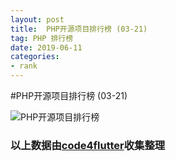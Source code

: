 ```yaml
---
layout: post
title:  PHP开源项目排行榜 (03-21)
tag: PHP 排行榜
date: 2019-06-11
categories:
- rank
---
```


#PHP开源项目排行榜 (03-21)

![PHP开源项目排行榜](http://code4flutter.oss-cn-beijing.aliyuncs.com/imgs/PHP.png)












### 以上数据由[code4flutter](http://flutterdev.top)收集整理